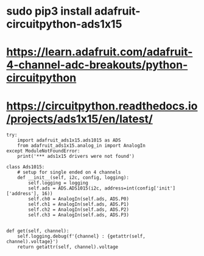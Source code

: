 


# sudo pip3 install adafruit-circuitpython-ads1x15
# https://learn.adafruit.com/adafruit-4-channel-adc-breakouts/python-circuitpython
# https://circuitpython.readthedocs.io/projects/ads1x15/en/latest/
```
try:
    import adafruit_ads1x15.ads1015 as ADS
    from adafruit_ads1x15.analog_in import AnalogIn
except ModuleNotFoundError:
    print('*** ads1x15 drivers were not found')
    
class Ads1015:
    # setup for single ended on 4 channels
    def __init__(self, i2c, config, logging):
        self.logging = logging
        self.ads = ADS.ADS1015(i2c, address=int(config['init']['address'], 16))
        self.ch0 = AnalogIn(self.ads, ADS.P0)
        self.ch1 = AnalogIn(self.ads, ADS.P1)
        self.ch2 = AnalogIn(self.ads, ADS.P2)
        self.ch3 = AnalogIn(self.ads, ADS.P3)


def get(self, channel):
    self.logging.debug(f'{channel} : {getattr(self, channel).voltage}')
    return getattr(self, channel).voltage
```
